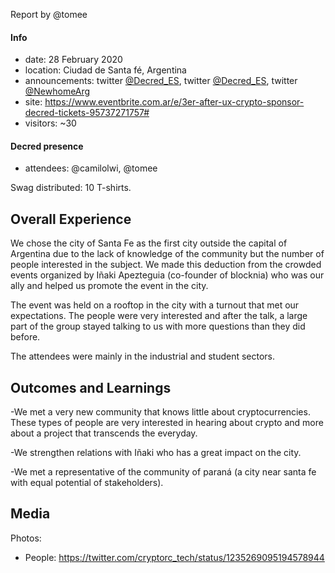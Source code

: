 
Report by @tomee

#### Info

- date: 28 February 2020
- location: Ciudad de Santa fé, Argentina
- announcements: twitter [@Decred_ES](https://twitter.com/Decred_ES/status/1233159907194605572), twitter [@Decred_ES](https://twitter.com/Decred_ES/status/1233230772653449216), twitter [@NewhomeArg](https://twitter.com/NewHomeArg/status/1230657363872550912)
- site: https://www.eventbrite.com.ar/e/3er-after-ux-crypto-sponsor-decred-tickets-95737271757#
- visitors: ~30

#### Decred presence

- attendees: @camilolwi, @tomee

Swag distributed: 10 T-shirts.

## Overall Experience

We chose the city of Santa Fe as the first city outside the capital of Argentina due to the lack of knowledge of the community but the number of people interested in the subject. We made this deduction from the crowded events organized by Iñaki Apezteguia (co-founder of blocknia) who was our ally and helped us promote the event in the city.

The event was held on a rooftop in the city with a turnout that met our expectations. The people were very interested and after the talk, a large part of the group stayed talking to us with more questions than they did before.

The attendees were mainly in the industrial and student sectors.

## Outcomes and Learnings

-We met a very new community that knows little about cryptocurrencies. These types of people are very interested in hearing about crypto and more about a project that transcends the everyday.

-We strengthen relations with Iñaki who has a great impact on the city. 

-We met a representative of the community of paraná (a city near santa fe with equal potential of stakeholders).

## Media
 
Photos:

- People: https://twitter.com/cryptorc_tech/status/1235269095194578944

